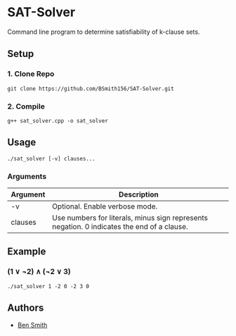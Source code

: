 # SAT-Solver
Command line program to determine satisfiability of k-clause sets.

## Setup
### 1. Clone Repo
`git clone https://github.com/BSmith156/SAT-Solver.git`

### 2. Compile
`g++ sat_solver.cpp -o sat_solver`

## Usage
`./sat_solver [-v] clauses...`

### Arguments
| Argument | Description |
| -------- | ----------- |
| -v | Optional. Enable verbose mode. |
| clauses | Use numbers for literals, minus sign represents negation. 0 indicates the end of a clause. |

## Example
### (1 ∨ ¬2) ∧ (¬2 ∨ 3)
`./sat_solver 1 -2 0 -2 3 0`

## Authors
* [Ben Smith](https://github.com/BSmith156)
